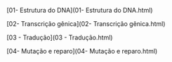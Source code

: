 [01- Estrutura do DNA](01- Estrutura do DNA.html)

[02- Transcrição gênica](02- Transcrição gênica.html)

[03 - Tradução](03 - Tradução.html)

[04- Mutação e reparo](04- Mutação e reparo.html)

